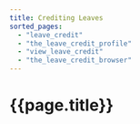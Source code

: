 ```yaml
---
title: Crediting Leaves
sorted_pages:
  - "leave_credit"
  - "the_leave_credit_profile"
  - "view_leave_credit"
  - "the_leave_credit_browser"
---
```

# {{page.title}}
